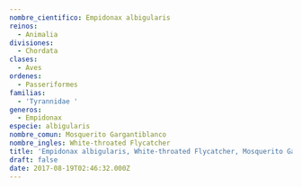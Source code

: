 ```yaml
---
nombre_cientifico: Empidonax albigularis
reinos:
  - Animalia
divisiones:
  - Chordata
clases:
  - Aves
ordenes:
  - Passeriformes
familias:
  - 'Tyrannidae '
generos:
  - Empidonax
especie: albigularis
nombre_comun: Mosquerito Gargantiblanco
nombre_ingles: White-throated Flycatcher
title: 'Empidonax albigularis, White-throated Flycatcher, Mosquerito Gargantiblanco'
draft: false
date: 2017-08-19T02:46:32.000Z
---
```


